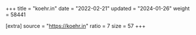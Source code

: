 +++
title = "koehr.in"
date = "2022-02-21"
updated = "2024-01-26"
weight = 58441

[extra]
source = "https://koehr.in"
ratio = 7
size = 57
+++
